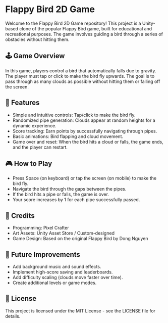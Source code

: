 # Flappy Bird 2D Game

Welcome to the Flappy Bird 2D Game repository! This project is a Unity-based clone of the popular Flappy Bird game, built for educational and recreational purposes. The game involves guiding a bird through a series of obstacles without hitting them.

## 🕹️ Game Overview

In this game, players control a bird that automatically falls due to gravity. The player must tap or click to make the bird fly upwards. The goal is to pass through as many clouds as possible without hitting them or falling off the screen.

## 🚀 Features

- Simple and intuitive controls: Tap/click to make the bird fly.
- Randomized pipe generation: Clouds appear at random heights for a dynamic experience.
- Score tracking: Earn points by successfully navigating through pipes.
- Basic animations: Bird flapping and cloud movement.
- Game over and reset: When the bird hits a cloud or falls, the game ends, and the player can restart.

## 🎮 How to Play

- Press Space (on keyboard) or tap the screen (on mobile) to make the bird fly.
- Navigate the bird through the gaps between the pipes.
- If the bird hits a pipe or falls, the game is over.
- Your score increases by 1 for each pipe successfully passed.

## 📝 Credits

- Programming: Pixel Crafter
- Art Assets: Unity Asset Store / Custom-designed
- Game Design: Based on the original Flappy Bird by Dong Nguyen

## 🔧 Future Improvements

- Add background music and sound effects.
- Implement high-score saving and leaderboards.
- Add difficulty scaling (clouds move faster over time).
- Create additional levels or game modes.

## 📄 License

This project is licensed under the MIT License - see the LICENSE file for details.
